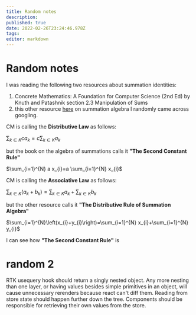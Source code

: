```yaml
---
title: Random notes
description: 
published: true
date: 2022-02-26T23:24:46.978Z
tags: 
editor: markdown
---
```


# Random notes

I was reading the following two resources about summation identities:
1) Concrete Mathematics: A Foundation for Computer Science (2nd Ed) by Knuth and Patashnik section 2.3 Manipulation of Sums
2) this other resource [here][1] on summation algebra I randomly came across googling. 


CM is calling the **Distributive Law** as follows:

$\sum_{k \in K} c a_{k}=c \sum_{k \in K} a_{k}$

but the book on the algebra of summations calls it  **"The Second Constant Rule"**

$\sum_{i=1}^{N} a x_{i}=a \sum_{i=1}^{N} x_{i}$


CM is calling the **Associative Law** as follows:

$\sum_{k \in K}\left(a_{k}+b_{k}\right)=\sum_{k \in K} a_{k}+\sum_{k \in K} b_{k}$

but the other resource calls it **"The Distributive Rule of Summation Algebra"**

$\sum_{i=1}^{N}\left(x_{i}+y_{i}\right)=\sum_{i=1}^{N} x_{i}+\sum_{i=1}^{N} y_{i}$

I can see how **"The Second Constant Rule"** is 



  [1]: http://www.statpower.net/Content/310/Summation%20Algebra.pdf
  
  
# random 2
RTK usequery hook should return a singly nested object. Any more nesting than one layer, or having values besides simple primitives in an object, will cause unnecessary rerenders because react can't diff them. Reading from store state should happen further down the tree. Components should be responsible for retrieving their own values from the store. 

